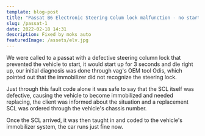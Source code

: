```yaml
---
template: blog-post
title: "Passat B6 Electronic Steering Colum lock malfunction - no start "
slug: /passat-1
date: 2022-02-18 14:31
description: Fixed by moks auto
featuredImage: /assets/elv.jpg
---
```

We were called to a passat with a defective steering column lock that prevented the vehicle to start, it would start up for 3 seconds and die right up, our initial diagnosis was done through vag's OEM tool Odis, which pointed out that the immobilizer did not recognize the steering lock.

Just through this fault code alone it was safe to say that the SCL itself was defective, causing the vehicle to become immobilized and needed replacing, the client was informed about the situation and a replacement SCL was ordered through the vehicle's chassis number.

Once the SCL arrived, it was then taught in and coded to the vehicle's immobilizer system, the car runs just fine now.